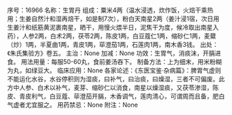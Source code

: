 序号：16966
名称：生胃丹
组成：粟米4两（温水浸透，炊作饭，火焙干乘热用；生姜自然汁和湿再焙干，如是制7次），粉白天南星2两（姜汁浸1宿，次日用生姜汁和纸筋黄泥裹南星，晒干，用慢火煨半日，泥焦干为度，候冷取出南星入药），人参2两，白术2两，茯苓2两，陈皮1两，白豆蔻仁1两，缩砂仁1两，麦糵（炒）1两，半夏曲1两，青皮1两，荜澄茄1两，石莲肉1两，南木香3钱。
出处：《朱氏集验方》卷五。
主治：None
加减：None
功效：生胃气，消痰沫，开膈进食。
用法用量：每服50-60丸，食前姜汤吞下。
制备方法：上为细末，用米粉糊为丸，如绿豆大。
临床应用：None
各家论述：《东医宝鉴·杂病篇》：脾胃气虚则不能运化水谷，水谷停积则为湿痰，曰补气，曰治痰，曰燥湿，三者不可偏废。此方中人参、白术以补气，麦芽、缩砂仁以消食，南星以燥湿痰，又茯苓渗湿，陈皮、青皮利气，白豆蔻、荜澄茄开膈，木香调气，莲肉清心，可谓周而且备，肥白气虚者尤宜服之。
用药禁忌：None
附注：None
